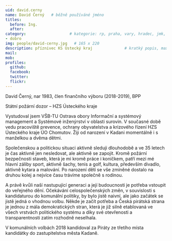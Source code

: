 ```yaml
---
uid: david.cerny
name: David Černý  	# běžně používáné jméno
titles:
  before: Ing.
  after:
category:                 	# kategorie: rp, praha, vary, hradec, jmk, senat
- dobro
img: people/david-cerny.jpg   # 165 x 220
description: příznivec KS Ústecký kraj           	# kratký popis, max 160 znaků
mail: 
mob:	
profiles:
  github:
  facebook: 
  twitter: 
  flickr:
---
```


David Černý, nar 1983, člen finančního výboru (2018-2019), BPP 

Státní požární dozor – HZS Ústeckého kraje

Vystudoval jsem VŠB-TU Ostrava obory Informační a systémový management a Systémové inženýrství v oblasti surovin. V současné době vedu pracoviště prevence, ochrany obyvatelstva a krizového řízení HZS Ústeckého kraje ÚO Chomutov. Žiji od narození v Kadani momentálně i s manželkou a dvěma dětmi.

Společenskou a politickou situaci aktivně sleduji dlouhodobě a ve 35 letech je čas aktivně jen nesledovat, ale aktivně se zapojit. Kromě požární bezpečnosti staveb, která je mi kromě práce i koníčkem, patří mezi mé hlavní záliby sport, aktivně šachy, tenis a golf, kultura, především divadlo, aktivně kytara a malování. Po narození dětí se vše zmíněné dostalo na druhou kolej a nejvíce času trávíme společně s rodinou.

A právě kvůli naší nastupující generaci a její budoucnosti je potřeba vstoupit do veřejného dění. Očekávání celospolečenských změn, v souvislosti s kandidaturou do komunální politiky, by bylo jistě naivní, ale jako začátek se jistě jedná o vhodnou volbu. Někde je začít potřeba a Česká pirátská strana je jednou z mála demokratických stran, která je již silně etablovaná ve všech vrstvách politického systému a díky své otevřenosti a transparentnosti zatím rozhodně neselhala.

V komunálních volbách 2018 kandidoval za Piráty ze třetího místa kandidátky do zastupitelstva města Kadaně.
